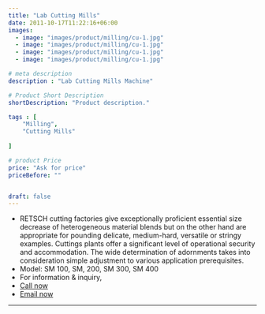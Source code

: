 ```yaml
---
title: "Lab Cutting Mills"
date: 2011-10-17T11:22:16+06:00
images: 
  - image: "images/product/milling/cu-1.jpg"
  - image: "images/product/milling/cu-1.jpg"
  - image: "images/product/milling/cu-1.jpg"
  - image: "images/product/milling/cu-1.jpg"

# meta description
description : "Lab Cutting Mills Machine"

# Product Short Description
shortDescription: "Product description."

tags : [
    "Milling", 
    "Cutting Mills"
    
]

# product Price
price: "Ask for price"
priceBefore: ""


draft: false
---
```


* RETSCH cutting factories give exceptionally proficient essential size decrease of heterogeneous material blends but on the other hand are appropriate for pounding delicate, medium-hard, versatile or stringy examples. Cuttings plants offer a significant level of operational security and accommodation. The wide determination of adornments takes into consideration simple adjustment to various application prerequisites.
* Model: SM 100, SM, 200, SM 300, SM 400
* For information & inquiry,
* [Call now](callto:+8801517182063)
* [Email now](mailto:sales@enviotech.com.bd)
***

